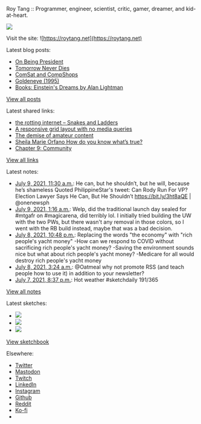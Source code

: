 Roy Tang :: Programmer, engineer, scientist, critic, gamer, dreamer, and kid-at-heart.

![](https://roytang.net/static/img/profile.jpg)

Visit the site: ![https://roytang.net](https://roytang.net)

Latest blog posts:

- [On Being President](https://roytang.net/2021/07/on-being-president/)
- [Tomorrow Never Dies](https://roytang.net/2021/07/tomorrow-never-dies/)
- [ComSat and CompShops](https://roytang.net/2021/07/comsat-and-compshops/)
- [Goldeneye (1995)](https://roytang.net/2021/07/goldeneye/)
- [Books: Einstein&#x27;s Dreams by Alan Lightman](https://roytang.net/2021/07/einsteins-dreams/)

[View all posts](https://roytang.net/blog)

Latest shared links:

- [the rotting internet – Snakes and Ladders](https://roytang.net/2021/07/the-rotting-internet-snakes-and-ladders/)
- [A responsive grid layout with no media queries](https://roytang.net/2021/06/a-responsive-grid-layout-with-no-media-queries/)
- [The demise of amateur content](https://roytang.net/2021/06/the-demise-of-amateur-content5-min-well-spent/)
- [Sheila Marie Orfano How do you know what’s true?](https://roytang.net/2021/06/sheila-marie-orfano-how-do-you-know-whats-true/)
- [Chapter 9: Community](https://roytang.net/2021/06/chapter-9-community/)

[View all links](https://roytang.net/links)

Latest notes:

- [July 9, 2021, 11:30 a.m.](https://roytang.net/2021/07/1413339775260520448/): He can, but he shouldn’t, but he will, because he’s shameless Quoted PhilippineStar&#x27;s tweet: Can Rody Run For VP? Election Lawyer Says He Can, But He Shouldn’t https://bit.ly/3ht8aQE | @onenewsph
- [July 9, 2021, 1:16 a.m.](https://roytang.net/2021/07/1413185333429030916/): Welp, did the traditional launch day sealed for #mtgafr on #magicarena, did terribly lol. I initially tried building the UW with the two PWs, but there wasn&#x27;t any removal in those colors, so I went with the RB build instead, maybe that was a bad decision.
- [July 8, 2021, 10:48 p.m.](https://roytang.net/2021/07/1413148073140711440/): Replacing the words &quot;the economy&quot; with &quot;rich people&#x27;s yacht money&quot; -How can we respond to COVID without sacrificing rich people&#x27;s yacht money? -Saving the environment sounds nice but what about rich people&#x27;s yacht money? -Medicare for all would destroy rich people&#x27;s yacht money
- [July 8, 2021, 3:24 a.m.](https://roytang.net/2021/07/1412855051974975489/): @Oatmeal why not promote RSS (and teach people how to use it) in addition to your newsletter?
- [July 7, 2021, 8:37 p.m.](https://roytang.net/2021/07/1412752746424397824/): Hot weather #sketchdaily 191/365

[View all notes](https://roytang.net/notes)

Latest sketches:


- ![](https://roytang.net/media/cache/e1/f9/e1f9b48df9a6839718c7d5b8048d63f4.jpg)
- ![](https://roytang.net/media/cache/a8/3c/a83c836e8907dad42900f0726bd8ce6f.jpg)
- ![](https://roytang.net/media/cache/26/a3/26a31f66ec81255708119ddb85fabed6.jpg)

[View sketchbook](https://roytang.net/albums/sketchbook)


Elsewhere:

- [Twitter](https://twitter.com/roytang)
- [Mastodon](https://mastodon.technology/@roytang)
- [Twitch](https://twitch.tv/twitchyroy)
- [LinkedIn](https://www.linkedin.com/in/roytang)
- [Instagram](https://instagram.com/roytang0400)
- [Github](https://github.com/roytang)
- [Reddit](https://reddit.com/u/hungryroy)
- [Ko-fi](https://ko-fi.com/roytang)
- [](mailto:hello@roytang.net)